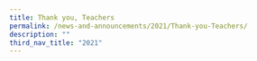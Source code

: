 ```yaml
---
title: Thank you, Teachers
permalink: /news-and-announcements/2021/Thank-you-Teachers/
description: ""
third_nav_title: "2021"
---
```

